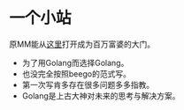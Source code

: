 一个小站
========

原MM能从[这里](https://www.no1jks.com/)打开成为百万富婆的大门。

- 为了用Golang而选择Golang。
- 也没完全按照beego的范式写。
- 第一次写肯多存在很多问题多多指教。
- Golang是上古大神对未来的思考与解决方案。
